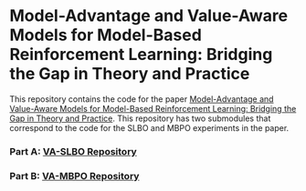 # Model-Advantage and Value-Aware Models for Model-Based Reinforcement Learning: Bridging the Gap in Theory and Practice

This repository contains the code for the paper [Model-Advantage and Value-Aware Models for Model-Based Reinforcement Learning: Bridging the Gap in Theory and Practice](https://arxiv.org/abs/2106.14080). This repository has two submodules that correspond to the code for the SLBO and MBPO experiments in the paper.

### Part A: [VA-SLBO Repository](https://github.com/nirbhayjm/va_mbpo)

### Part B: [VA-MBPO Repository](https://github.com/nirbhayjm/va_mbpo)

